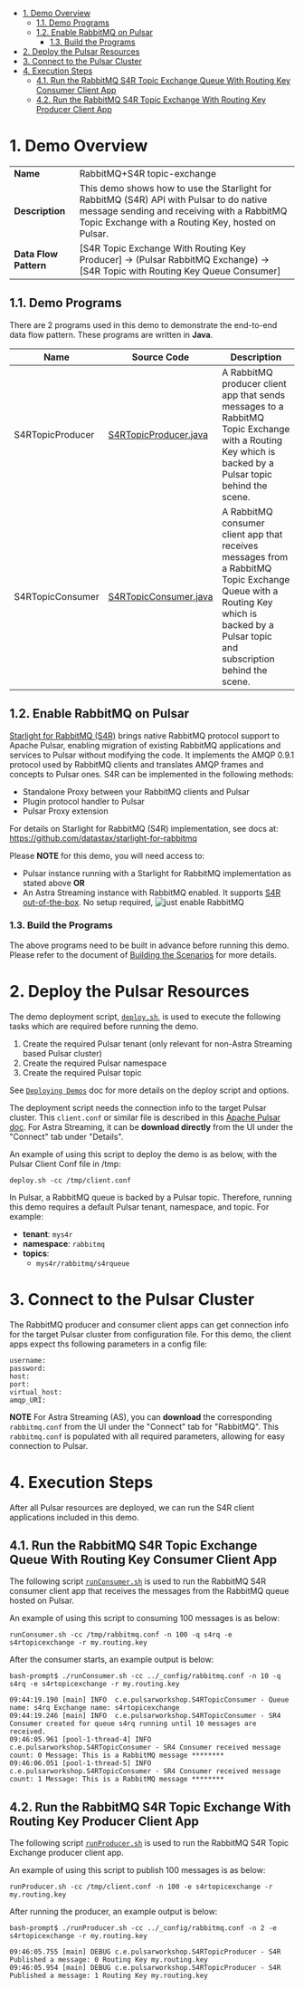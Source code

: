 - [1. Demo Overview](#1-demo-overview)
  - [1.1. Demo Programs](#11-demo-programs)
  - [1.2. Enable RabbitMQ on Pulsar](#12-enable-rabbitmq-on-pulsar)
    - [1.3. Build the Programs](#13-build-the-programs)
- [2. Deploy the Pulsar Resources](#2-deploy-the-pulsar-resources)
- [3. Connect to the Pulsar Cluster](#3-connect-to-the-pulsar-cluster)
- [4. Execution Steps](#4-execution-steps)
  - [4.1. Run the RabbitMQ S4R Topic Exchange Queue With Routing Key Consumer Client App](#41-run-the-rabbitmq-s4r-topic-exchange-queue-with-routing-key-consumer-client-app)
  - [4.2. Run the RabbitMQ S4R Topic Exchange With Routing Key Producer Client App](#42-run-the-rabbitmq-s4r-topic-exchange-with-routing-key-producer-client-app)


# 1. Demo Overview

| | |
| - | - |
| **Name** | RabbitMQ+S4R topic-exchange |
| **Description** | This demo shows how to use the Starlight for RabbitMQ (S4R) API with Pulsar to do native message sending and receiving with a RabbitMQ Topic Exchange with a Routing Key, hosted on Pulsar. |
| **Data Flow Pattern** |  [S4R Topic Exchange With Routing Key Producer] -> (Pulsar RabbitMQ Exchange) -> [S4R Topic with Routing Key Queue Consumer] |

## 1.1. Demo Programs

There are 2 programs used in this demo to demonstrate the end-to-end data flow pattern. These programs are written in **Java**. 

| Name | Source Code | Description |
| ---- | ----------- | ----------- |
| S4RTopicProducer | [S4RTopicProducer.java](./src/main/java/com/example/pulsarworkshop/S4RTopicProducer.java) | A RabbitMQ producer client app that sends messages to a RabbitMQ Topic Exchange with a Routing Key which is backed by a Pulsar topic behind the scene. |
| S4RTopicConsumer | [S4RTopicConsumer.java](./src/main/java/com/example/pulsarworkshop/S4RTopicConsumer.java) | A RabbitMQ consumer client app that receives messages from a RabbitMQ Topic Exchange Queue with a Routing Key which is backed by a Pulsar topic and subscription behind the scene. |


## 1.2. Enable RabbitMQ on Pulsar

[Starlight for RabbitMQ (S4R)](https://docs.datastax.com/en/streaming/astra-streaming/developing/astream-rabbit.html) brings native RabbitMQ protocol support to Apache Pulsar, enabling migration of existing RabbitMQ applications and services to Pulsar without modifying the code.  It implements the AMQP 0.9.1 protocol used by RabbitMQ clients and translates AMQP frames and concepts to Pulsar ones.  S4R can be implemented in the following methods:

* Standalone Proxy between your RabbitMQ clients and Pulsar
* Plugin protocol handler to Pulsar 
* Pulsar Proxy extension

For details on Starlight for RabbitMQ (S4R) implementation, see docs at: https://github.com/datastax/starlight-for-rabbitmq

Please **NOTE** for this demo, you will need access to:
* Pulsar instance running with a Starlight for RabbitMQ implementation as stated above 
**OR**
* An Astra Streaming instance with RabbitMQ enabled.  It supports [S4R out-of-the-box](https://docs.datastax.com/en/streaming/astra-streaming/developing/astream-rabbit.html#starlight-for-rabbitmq-quickstart).  No setup required, ![just enable RabbitMQ](../images/AS-RabbitMQ-Enable.png)

### 1.3. Build the Programs

The above programs need to be built in advance before running this demo. Please refer to the document of [Building the Scenarios](../../../Build.Programs.md) for more details.

# 2. Deploy the Pulsar Resources 

The demo deployment script, [`deploy.sh`](_bash/deploy.sh), is used to execute the following tasks which are required before running the demo.
1. Create the required Pulsar tenant (only relevant for non-Astra Streaming based Pulsar cluster)
2. Create the required Pulsar namespace
3. Create the required Pulsar topic

See [`Deploying Demos`](../../../Deploy.Demos.md) doc for more details on the deploy script and options.

The deployment script needs the connection info to the target Pulsar cluster.  This `client.conf` or similar file is  described in this [Apache Pulsar doc](https://pulsar.apache.org/docs/2.10.x/reference-configuration/#client).  For Astra Streaming, it can be **download directly** from the UI under the "Connect" tab under "Details".

An example of using this script to deploy the demo is as below, with the Pulsar Client Conf file in /tmp:

```
deploy.sh -cc /tmp/client.conf
```
In Pulsar, a RabbitMQ queue is backed by a Pulsar topic. Therefore, running this demo requires a default Pulsar tenant, namespace, and topic.  For example:

* **tenant**: `mys4r`
* **namespace**: `rabbitmq`
* **topics**:
   * `mys4r/rabbitmq/s4rqueue`

# 3. Connect to the Pulsar Cluster

The RabbitMQ producer and consumer client apps can get connection info for the target Pulsar cluster from configuration file.  For this demo, the client apps expect ths following parameters in a config file:

```
username:
password:
host:
port:
virtual_host:
amqp_URI: 
```

**NOTE** For Astra Streaming (AS), you can **download** the corresponding `rabbitmq.conf` from the UI under the "Connect" tab for "RabbitMQ".  This `rabbitmq.conf` is  populated with all required parameters, allowing for easy connection to Pulsar.

# 4. Execution Steps

After all Pulsar resources are deployed, we can run the S4R client applications included in this demo.

## 4.1. Run the RabbitMQ S4R Topic Exchange Queue With Routing Key Consumer Client App

The following script [`runConsumer.sh`](_bash/runConsumer.sh) is used to run the RabbitMQ S4R consumer client app that receives the messages from the RabbitMQ queue hosted on Pulsar.

An example of using this script to consuming 100 messages is as below:

```
runConsumer.sh -cc /tmp/rabbitmq.conf -n 100 -q s4rq -e s4rtopicexchange -r my.routing.key
```
After the consumer starts, an example output is below:
```
bash-prompt$ ./runConsumer.sh -cc ../_config/rabbitmq.conf -n 10 -q s4rq -e s4rtopicexchange -r my.routing.key

09:44:19.190 [main] INFO  c.e.pulsarworkshop.S4RTopicConsumer - Queue name: s4rq Exchange name: s4rtopicexchange
09:44:19.246 [main] INFO  c.e.pulsarworkshop.S4RTopicConsumer - SR4 Consumer created for queue s4rq running until 10 messages are received.
09:46:05.961 [pool-1-thread-4] INFO  c.e.pulsarworkshop.S4RTopicConsumer - SR4 Consumer received message count: 0 Message: This is a RabbitMQ message ********
09:46:06.051 [pool-1-thread-5] INFO  c.e.pulsarworkshop.S4RTopicConsumer - SR4 Consumer received message count: 1 Message: This is a RabbitMQ message ********

```
## 4.2. Run the RabbitMQ S4R Topic Exchange With Routing Key Producer Client App

The following script [`runProducer.sh`](_bash/runProducer.sh) is used to run the RabbitMQ S4R Topic Exchange producer client app.

An example of using this script to publish 100 messages is as below:

```
runProducer.sh -cc /tmp/client.conf -n 100 -e s4rtopicexchange -r my.routing.key
```
After running the producer, an example output is below:
```
bash-prompt$ ./runProducer.sh -cc ../_config/rabbitmq.conf -n 2 -e s4rtopicexchange -r my.routing.key

09:46:05.755 [main] DEBUG c.e.pulsarworkshop.S4RTopicProducer - S4R Published a message: 0 Routing Key my.routing.key
09:46:05.954 [main] DEBUG c.e.pulsarworkshop.S4RTopicProducer - S4R Published a message: 1 Routing Key my.routing.key
```
